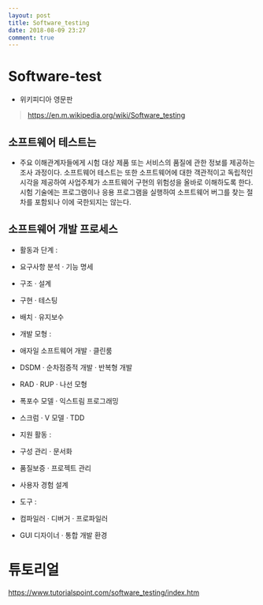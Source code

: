 ```yaml
---
layout: post
title: Software_testing
date: 2018-08-09 23:27
comment: true
---
```


# Software-test
- 위키피디아 영문판
> https://en.m.wikipedia.org/wiki/Software_testing

## 소프트웨어 테스트는 

* 주요 이해관계자들에게 시험 대상 제품 또는 서비스의 품질에 관한 정보를 제공하는 조사 과정이다. 소프트웨어 테스트는 또한 소프트웨어에 대한 객관적이고 독립적인 시각을 제공하여 사업주체가 소프트웨어 구현의 위험성을 올바로 이해하도록 한다. 시험 기술에는 프로그램이나 응용 프로그램을 실행하여 소프트웨어 버그를 찾는 절차를 포함되나 이에 국한되지는 않는다.

## 소프트웨어 개발 프로세스

+ 활동과 단계 :

- 요구사항 분석 · 기능 명세

- 구조 · 설계

- 구현 · 테스팅

- 배치 · 유지보수

+ 개발 모형 :

- 애자일 소프트웨어 개발 · 클린룸

- DSDM · 순차점증적 개발 · 반복형 개발

- RAD · RUP · 나선 모형

- 폭포수 모델 · 익스트림 프로그래밍

- 스크럼 · V 모델 · TDD

+ 지원 활동 :

- 구성 관리 · 문서화

- 품질보증 · 프로젝트 관리

- 사용자 경험 설계

+ 도구 :

- 컴파일러 · 디버거 · 프로파일러

- GUI 디자이너 · 통합 개발 환경

# 튜토리얼 
https://www.tutorialspoint.com/software_testing/index.htm
